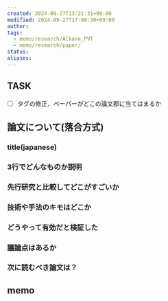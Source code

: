 ```yaml
---
created: 2024-09-27T13:21:31+09:00
modified: 2024-09-27T17:08:30+09:00
author: 
tags:
  - memo/research/Alkane_PVT
  - memo/research/paper/
status: 
aliases: 
---
```

## TASK
- [ ] タグの修正．ペーパーがどこの論文郡に当てはまるか

## 論文について(落合方式)
### title(japanese)
### 3行でどんなものか説明
### 先行研究と比較してどこがすごいか
### 技術や手法のキモはどこか
### どうやって有効だと検証した
### 議論点はあるか
### 次に読むべき論文は？

## memo 